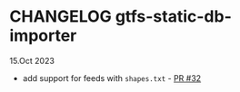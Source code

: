 # CHANGELOG gtfs-static-db-importer

15.Oct 2023
- add support for feeds with `shapes.txt` - [PR #32](https://github.com/openTdataCH/OJP-Showcase/pull/32)
